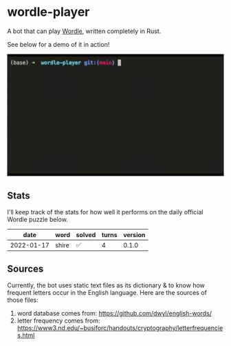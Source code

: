 # wordle-player

A bot that can play [Wordle](https://www.powerlanguage.co.uk/wordle/), written completely in Rust.

See below for a demo of it in action!

![A demo of it in action!](images/wordle-player-demo.gif)

## Stats

I'll keep track of the stats for how well it performs on the daily official Wordle puzzle below.

|    date    | word  |       solved       | turns | version |
| ---------- | ----- | ------------------ | ----- | ------- |
| 2022-01-17 | shire | :white_check_mark: |   4   |  0.1.0  |

## Sources
Currently, the bot uses static text files as its dictionary & to know how frequent letters occur in the English language. Here are the sources of those files:
 1. word database comes from: https://github.com/dwyl/english-words/
 2. letter frequency comes from: https://www3.nd.edu/~busiforc/handouts/cryptography/letterfrequencies.html
